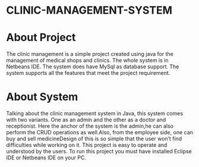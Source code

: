 # CLINIC-MANAGEMENT-SYSTEM


# About Project
The clinic management is a simple project created using java for the management of medical shops and clinics. The whole system is in Netbeans IDE. The system does have MySql as database support. The system supports all the features that meet the project requirement.

# About System
Talking about the clinic management system in Java, this system comes with two variants. One as an admin and the other as a doctor and receptionist. Here the anchor of the system is the admin,he can also perform  the CRUD operations as well.Also, from the employee side, one can buy and sell medicineDesign of this is so simple that the user won’t find difficulties while working on it. This project is easy to operate and understood by the users. To run this project you must have installed Eclipse IDE or Netbeans IDE on your PC. 


